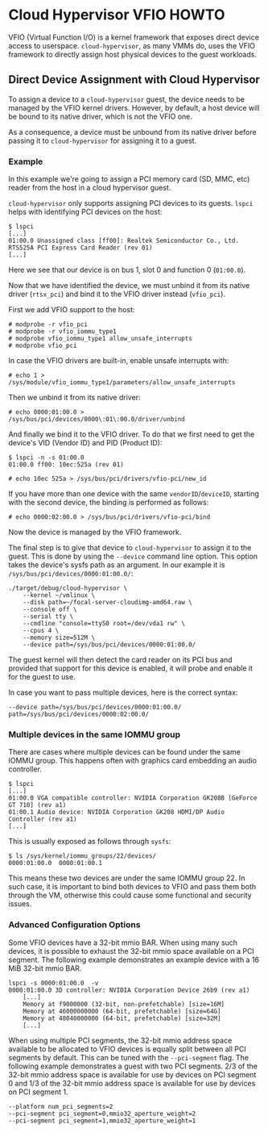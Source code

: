 # Cloud Hypervisor VFIO HOWTO

VFIO (Virtual Function I/O) is a kernel framework that exposes direct device
access to userspace. `cloud-hypervisor`, as many VMMs do, uses the VFIO
framework to directly assign host physical devices to the guest workloads.

## Direct Device Assignment with Cloud Hypervisor

To assign a device to a `cloud-hypervisor` guest, the device needs to be managed
by the VFIO kernel drivers. However, by default, a host device will be bound to
its native driver, which is not the VFIO one.

As a consequence, a device must be unbound from its native driver before passing
it to `cloud-hypervisor` for assigning it to a guest.

### Example

In this example we're going to assign a PCI memory card (SD, MMC, etc) reader
from the host in a cloud hypervisor guest.

`cloud-hypervisor` only supports assigning PCI devices to its guests. `lspci`
helps with identifying PCI devices on the host:

```
$ lspci
[...]
01:00.0 Unassigned class [ff00]: Realtek Semiconductor Co., Ltd. RTS525A PCI Express Card Reader (rev 01)
[...]
```

Here we see that our device is on bus 1, slot 0 and function 0 (`01:00.0`).

Now that we have identified the device, we must unbind it from its native driver
(`rtsx_pci`) and bind it to the VFIO driver instead (`vfio_pci`).

First we add VFIO support to the host:

```
# modprobe -r vfio_pci
# modprobe -r vfio_iommu_type1
# modprobe vfio_iommu_type1 allow_unsafe_interrupts
# modprobe vfio_pci
```

In case the VFIO drivers are built-in, enable unsafe interrupts with:

```
# echo 1 > /sys/module/vfio_iommu_type1/parameters/allow_unsafe_interrupts
```

Then we unbind it from its native driver:

```
# echo 0000:01:00.0 > /sys/bus/pci/devices/0000\:01\:00.0/driver/unbind
```

And finally we bind it to the VFIO driver. To do that we first need to get the
device's VID (Vendor ID) and PID (Product ID):

```
$ lspci -n -s 01:00.0
01:00.0 ff00: 10ec:525a (rev 01)

# echo 10ec 525a > /sys/bus/pci/drivers/vfio-pci/new_id
```

If you have more than one device with the same `vendorID`/`deviceID`, starting
with the second device, the binding is performed as follows:

```
# echo 0000:02:00.0 > /sys/bus/pci/drivers/vfio-pci/bind
```

Now the device is managed by the VFIO framework.

The final step is to give that device to `cloud-hypervisor` to assign it to the
guest. This is done by using the `--device` command line option. This option
takes the device's sysfs path as an argument. In our example it is
`/sys/bus/pci/devices/0000:01:00.0/`:

```
./target/debug/cloud-hypervisor \
    --kernel ~/vmlinux \
    --disk path=~/focal-server-cloudimg-amd64.raw \
    --console off \
    --serial tty \
    --cmdline "console=ttyS0 root=/dev/vda1 rw" \
    --cpus 4 \
    --memory size=512M \
    --device path=/sys/bus/pci/devices/0000:01:00.0/
```

The guest kernel will then detect the card reader on its PCI bus and provided
that support for this device is enabled, it will probe and enable it for the
guest to use.

In case you want to pass multiple devices, here is the correct syntax:

```
--device path=/sys/bus/pci/devices/0000:01:00.0/ path=/sys/bus/pci/devices/0000:02:00.0/
```

### Multiple devices in the same IOMMU group

There are cases where multiple devices can be found under the same IOMMU group.
This happens often with graphics card embedding an audio controller.

```
$ lspci
[...]
01:00.0 VGA compatible controller: NVIDIA Corporation GK208B [GeForce GT 710] (rev a1)
01:00.1 Audio device: NVIDIA Corporation GK208 HDMI/DP Audio Controller (rev a1)
[...]
```

This is usually exposed as follows through `sysfs`:

```
$ ls /sys/kernel/iommu_groups/22/devices/
0000:01:00.0  0000:01:00.1
```

This means these two devices are under the same IOMMU group 22. In such case,
it is important to bind both devices to VFIO and pass them both through the
VM, otherwise this could cause some functional and security issues.

### Advanced Configuration Options

Some VFIO devices have a 32-bit mmio BAR. When using many such devices, it is
possible to exhaust the 32-bit mmio space available on a PCI segment. The
following example demonstrates an example device with a 16 MiB 32-bit mmio BAR.
```
lspci -s 0000:01:00.0  -v
0000:01:00.0 3D controller: NVIDIA Corporation Device 26b9 (rev a1)
    [...]
    Memory at f9000000 (32-bit, non-prefetchable) [size=16M]
    Memory at 46000000000 (64-bit, prefetchable) [size=64G]
    Memory at 48040000000 (64-bit, prefetchable) [size=32M]
    [...]
```

When using multiple PCI segments, the 32-bit mmio address space available to
be allocated to VFIO devices is equally split between all PCI segments by
default. This can be tuned with the `--pci-segment` flag. The following example
demonstrates a guest with two PCI segments. 2/3 of the 32-bit mmio address
space is available for use by devices on PCI segment 0 and 1/3 of the 32-bit
mmio address space is available for use by devices on PCI segment 1.
```
--platform num_pci_segments=2
--pci-segment pci_segment=0,mmio32_aperture_weight=2
--pci-segment pci_segment=1,mmio32_aperture_weight=1
```
